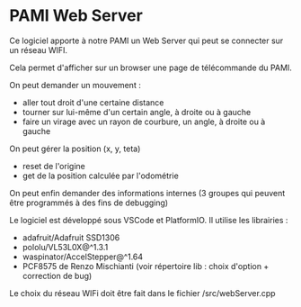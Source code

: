 # PAMI Web Server

Ce logiciel apporte à notre PAMI un Web Server qui peut se connecter sur un réseau WIFI.

Cela permet d'afficher sur un browser une page de télécommande du PAMI.

On peut demander un mouvement :
- aller tout droit d'une certaine distance
- tourner sur lui-même d'un certain angle, à droite ou à gauche
- faire un virage avec un rayon de courbure, un angle, à droite ou à gauche

On peut gérer la position (x, y, teta)
- reset de l'origine
- get de la position calculée par l'odométrie

On peut enfin demander des informations internes (3 groupes qui peuvent être programmés à des fins de debugging)

Le logiciel est développé sous VSCode et PlatformIO. Il utilise les librairies :
- adafruit/Adafruit SSD1306
- pololu/VL53L0X@^1.3.1
- waspinator/AccelStepper@^1.64
- PCF8575 de  Renzo Mischianti (voir répertoire lib : choix d'option + correction de bug)

Le choix du réseau WIFi doit être fait dans le fichier /src/webServer.cpp

